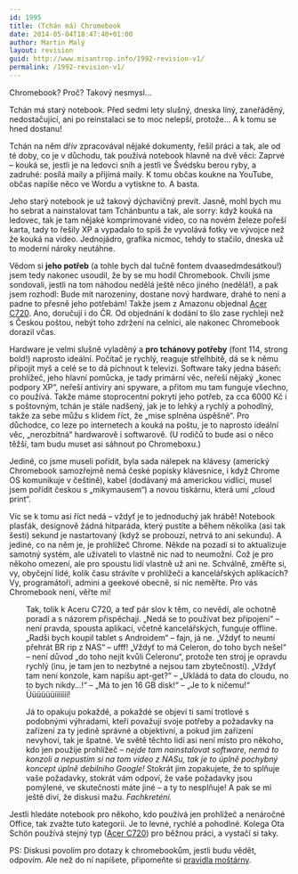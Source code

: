 ```yaml
---
id: 1995
title: (Tchán má) Chromebook
date: 2014-05-04T18:47:40+01:00
author: Martin Malý
layout: revision
guid: http://www.misantrop.info/1992-revision-v1/
permalink: /1992-revision-v1/
---
```

Chromebook? Proč? Takový nesmysl&#8230;

<!--more-->

Tchán má starý notebook. Před sedmi lety slušný, dneska líný, zaneřáděný, nedostačující, ani po reinstalaci se to moc nelepší, protože&#8230; A k tomu se hned dostanu!

Tchán na něm dřív zpracovával nějaké dokumenty, řešil práci a tak, ale od té doby, co je v důchodu, tak používá notebook hlavně na dvě věci: Zaprvé &#8211; kouká se, jestli je na ledovci sníh a jestli ve Švédsku berou ryby, a zadruhé: posílá maily a přijímá maily. K tomu občas koukne na YouTube, občas napíše něco ve Wordu a vytiskne to. A basta.

Jeho starý notebook je už takový dýchavičný prevít. Jasně, mohl bych mu ho sebrat a nainstalovat tam Tchánbuntu a tak, ale sorry: když kouká na ledovec, tak je tam nějaké komprimované video, co na novém železe pořeší karta, tady to řešily XP a vypadalo to spíš že vyvolává fotky ve vývojce než že kouká na video. Jednojádro, grafika nicmoc, tehdy to stačilo, dneska už to moderní nároky neutáhne.

Vědom si **jeho potřeb** (a tohle bych dal tučně fontem dvaasedmdesátkou!) jsem tedy nakonec usoudil, že by se mu hodil Chromebook. Chvíli jsme sondovali, jestli na tom náhodou nedělá ještě něco jiného (nedělá!), a pak jsem rozhodl: Bude mít narozeniny, dostane nový hardware, drahé to není a padne to přesně jeho potřebám! Takže jsem z Amazonu objednal [Acer C720](http://www.amazon.com/gp/product/B00FNPD1VW/ref=as_li_tl?ie=UTF8&camp=1789&creative=390957&creativeASIN=B00FNPD1VW&linkCode=as2&tag=dein-20&linkId=3AOVPXGFII7TOQDE). Ano, doručují i do ČR. Od objednání k dodání to šlo zase rychleji než s Českou poštou, nebýt toho zdržení na celnici, ale nakonec Chromebook dorazil včas.

Hardware je velmi slušně vyladěný a **pro tchánovy potřeby** (font 114, strong bold!) naprosto ideální. Počítač je rychlý, reaguje střelhbitě, dá se k němu připojit myš a celé se to dá píchnout k televizi. Software taky jedna báseň: prohlížeč, jeho hlavní pomůcka, je tady primární věc, neřeší nějaký &#8222;konec podpory XP&#8220;, neřeší antiviry ani spyware, a přitom mu tam funguje všechno, co používá. Takže máme stoprocentní pokrytí jeho potřeb, za cca 6000 Kč i s poštovným, tchán je stále nadšený, jak je to lehký a rychlý a pohodlný, takže za sebe můžu s klidem říct, že &#8222;mise splněna úspěšně&#8220;. Pro důchodce, co leze po internetech a kouká na poštu, je to naprosto ideální věc, &#8222;nerozbitná&#8220; hardwarově i softwarově. (U rodičů to bude asi o něco těžší, tam budu muset asi sáhnout po Chromeboxu.)

Jediné, co jsme museli pořídit, byla sada nálepek na klávesy (americký Chromebook samozřejmě nemá české popisky klávesnice, i když Chrome OS komunikuje v češtině), kabel (dodávaný má americkou vidlici, musel jsem pořídit českou s &#8222;mikymausem&#8220;) a novou tiskárnu, která umí &#8222;cloud print&#8220;.

Víc se k tomu asi říct nedá &#8211; vždyť je to jednoduchý jak hrábě! Notebook plasťák, designově žádná hitparáda, který pustíte a během několika (asi tak šesti) sekund je nastartovaný (když se probouzí, netrvá to ani sekundu). A jediné, co na něm je, je prohlížeč Chrome. Někde na pozadí si to aktualizuje samotný systém, ale uživateli to vlastně nic nad to neumožní. Což je pro někoho omezení, ale pro spoustu lidí vlastně už ani ne. Schválně, změřte si, vy, obyčejní lidé, kolik času strávíte v prohlížeči a kancelářských aplikacích? Vy, programátoři, admini a geekové obecně, si nic neměřte. Pro vás Chromebook není, věřte mi!

<p style="padding-left: 30px;">
  Tak, tolik k Aceru C720, a teď pár slov k těm, co nevědí, ale ochotně poradí a s názorem přispěchají. &#8222;Nedá se to používat bez připojení&#8220; &#8211; není pravda, spousta aplikací, včetně kancelářských, funguje offline. &#8222;Radši bych koupil tablet s Androidem&#8220; &#8211; fajn, já ne. &#8222;Vždyť to neumí přehrát BR rip z NAS&#8220; &#8211; ufff! &#8222;Vždyť to má Celeron, do toho bych nešel&#8220; &#8211; není důvod &#8222;do toho nejít kvůli Celeronu&#8220;, protože ten stroj je opravdu rychlý (inu, je tam jen to nezbytné a nejsou tam zbytečnosti). &#8222;Vždyť tam není konzole, kam napíšu apt-get?&#8220; &#8211; &#8222;Ukládá to data do cloudu, no to bych nikdy&#8230;!&#8220; &#8211; &#8222;Má to jen 16 GB disk!&#8220; &#8211; &#8222;Je to k ničemu!&#8220; Üüüüüüííííííí!
</p>

<p style="padding-left: 30px;">
  Já to opakuju pokaždé, a pokaždé se objeví ti samí trotlové s podobnými výhradami, kteří považují svoje potřeby a požadavky na zařízení za ty jedině správné a objektivní, a pokud jim zařízení nevyhoví, tak je špatné. Ve světě těchto lidí asi není místo pro někoho, kdo jen použije prohlížeč &#8211; <em>nejde tam nainstalovat software, nemá to konzoli a nepustím si na tom video z NASu, tak je to úplně pochybný koncept úplně debilního Google!</em> Stokrát jim zopakujete, že to splňuje vaše požadavky, stokrát vám odpoví, že vaše požadavky jsou pomýlené, ve skutečnosti máte jiné &#8211; a ty to nesplňuje! A pak se mi ještě diví, že diskusi mažu. <em>Fachkreténi.</em>
</p>

Jestli hledáte notebook pro někoho, kdo používá jen prohlížeč a nenáročné Office, tak zvažte tuto kategorii. Je to levné, rychlé a pohodlné. Kolega Ota Schön používá stejný typ ([Acer C720](http://www.amazon.com/gp/product/B00FNPD1VW/ref=as_li_tl?ie=UTF8&camp=1789&creative=390957&creativeASIN=B00FNPD1VW&linkCode=as2&tag=dein-20&linkId=3AOVPXGFII7TOQDE)) pro běžnou práci, a vystačí si taky.

PS: Diskusi povolím pro dotazy k chromebookům, jestli budu vědět, odpovím. Ale než do ní napíšete, připomeňte si [pravidla moštárny](http://www.misantrop.info/491765-pravidla-mostarny.php).